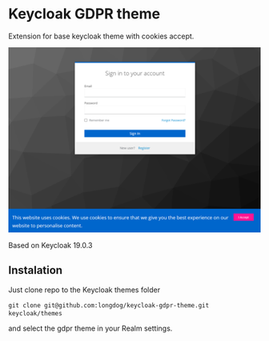 # Keycloak GDPR theme
Extension for base keycloak theme with cookies accept.

![](login.png)

Based on Keycloak 19.0.3

## Instalation

Just clone repo to the Keycloak themes folder

```
git clone git@github.com:longdog/keycloak-gdpr-theme.git keycloak/themes
```

and select the gdpr theme in your Realm settings.
